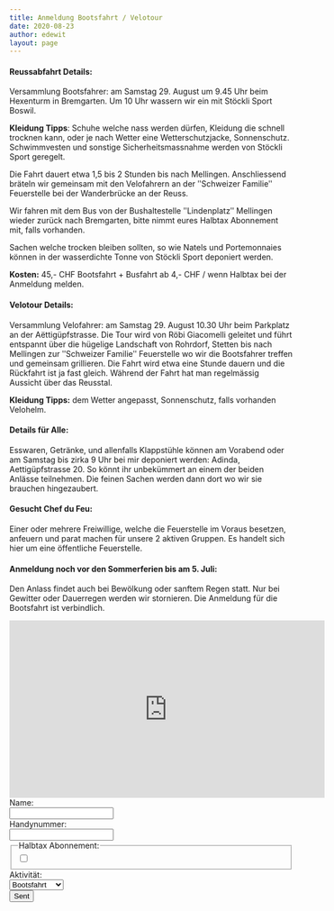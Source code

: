 ```yaml
---
title: Anmeldung Bootsfahrt / Velotour
date: 2020-08-23
author: edewit
layout: page
---
```


#### Reussabfahrt Details:
Versammlung Bootsfahrer: am Samstag 29. August um 9.45 Uhr beim Hexenturm in Bremgarten.
Um 10 Uhr wassern wir ein mit Stöckli Sport Boswil.

**Kleidung Tipps**: Schuhe welche nass werden dürfen, Kleidung die schnell trocknen kann, oder je
nach Wetter eine Wetterschutzjacke, Sonnenschutz. Schwimmvesten und sonstige
Sicherheitsmassnahme werden von Stöckli Sport geregelt.

Die Fahrt dauert etwa 1,5 bis 2 Stunden bis nach Mellingen.
Anschliessend bräteln wir gemeinsam mit den Velofahrern an der ʺSchweizer Familieʺ Feuerstelle
bei der Wanderbrücke an der Reuss.

Wir fahren mit dem Bus von der Bushaltestelle ʺLindenplatzʺ Mellingen wieder zurück nach
Bremgarten, bitte nimmt eures Halbtax Abonnement mit, falls vorhanden.

Sachen welche trocken bleiben sollten, so wie Natels und Portemonnaies können in der
wasserdichte Tonne von Stöckli Sport deponiert werden.

**Kosten:** 45,- CHF Bootsfahrt + Busfahrt ab 4,- CHF / wenn Halbtax bei der Anmeldung melden.

#### Velotour Details:
Versammlung Velofahrer: am Samstag 29. August 10.30 Uhr beim Parkplatz an der
Aëttigüpfstrasse. Die Tour wird von Röbi Giacomelli geleitet und führt entspannt über die hügelige
Landschaft von Rohrdorf, Stetten bis nach Mellingen zur ʺSchweizer Familieʺ Feuerstelle wo wir
die Bootsfahrer treffen und gemeinsam grillieren. Die Fahrt wird etwa eine Stunde dauern und die
Rückfahrt ist ja fast gleich. Während der Fahrt hat man regelmässig Aussicht über das Reusstal.

**Kleidung Tipps:** dem Wetter angepasst, Sonnenschutz, falls vorhanden Velohelm.

#### Details für Alle:
Esswaren, Getränke, und allenfalls Klappstühle können am Vorabend oder am Samstag bis zirka 9
Uhr bei mir deponiert werden: Adinda, Aettigüpfstrasse 20. So könnt ihr unbekümmert an einem
der beiden Anlässe teilnehmen. Die feinen Sachen werden dann dort wo wir sie brauchen
hingezaubert.

#### Gesucht Chef du Feu:
Einer oder mehrere Freiwillige, welche die Feuerstelle im Voraus besetzen, anfeuern und parat
machen für unsere 2 aktiven Gruppen. Es handelt sich hier um eine öffentliche Feuerstelle.

#### Anmeldung noch vor den Sommerferien bis am 5. Juli:
Den Anlass findet auch bei Bewölkung oder sanftem Regen statt. Nur bei Gewitter oder
Dauerregen werden wir stornieren. Die Anmeldung für die Bootsfahrt ist verbindlich.

<iframe width="560" height="315" src="https://www.youtube.com/embed/eb4dAorA7kQ" frameborder="0" allow="accelerometer; autoplay; encrypted-media; gyroscope; picture-in-picture" allowfullscreen></iframe>

<form action="https://formspree.io/xzbjvqdy" method="POST">
  <div>
    <label>
      Name:
    </label>
    <div>
      <input type="text" name="name">
    </div>
  </div>
  <div>
    <label>
      Handynummer:
    </label>
    <div>
      <input type="text" name="handynummer">
    </div>
  </div>
  <div>
    <fieldset>
      <legend>
        Halbtax Abonnement:
      </legend>
      <div>
        <input type="checkbox" name="halbtax" value="ja">
      </div>
    </fieldset>
  </div>
   <div>
    <label>
    	Aktivität:
    </label>
    <div>
    <select name="aktivitaet">
      <option>Bootsfahrt</option>
      <option>Velotour</option>
      <option>Chef du Feu</option>
    </select>
    </div>
  </div>
  <div>
		<div>
  		<input type="submit" value="Sent">
    </div>
	</div>
</form>